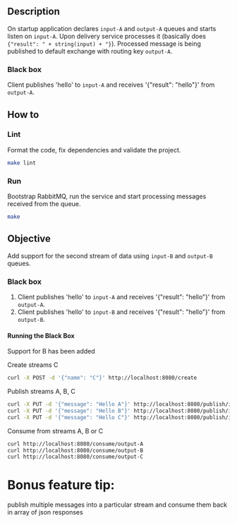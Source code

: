 ## Description

On startup application declares `input-A` and `output-A` queues and starts listen on `input-A`.
Upon delivery service processes it (basically does `{"result": " + string(input) + "}`).
Processed message is being published to default exchange with routing key `output-A`.

### Black box
Client publishes 'hello' to `input-A` and receives '{"result": "hello"}' from `output-A`.


## How to

### Lint
Format the code, fix dependencies and validate the project.
```bash
make lint
```

### Run
Bootstrap RabbitMQ, run the service and start processing messages received from the queue.
```bash
make
```

## Objective

Add support for the second stream of data using `input-B` and `output-B` queues.

### Black box
1. Client publishes 'hello' to `input-A` and receives '{"result": "hello"}' from `output-A`.
2. Client publishes 'hello' to `input-B` and receives '{"result": "hello"}' from `output-B`.


#### Running the Black Box

Support for B has been added

Create streams C
  ```bash
  curl -X POST -d '{"name": "C"}' http://localhost:8080/create
  ```

Publish streams A, B, C
  ```bash
  curl -X PUT -d '{"message": "Hello A"}' http://localhost:8080/publish/input-A
  curl -X PUT -d '{"message": "Hello B"}' http://localhost:8080/publish/input-B
  curl -X PUT -d '{"message": "Hello C"}' http://localhost:8080/publish/input-C
  ```

Consume from streams A, B or C
  ```bash
  curl http://localhost:8080/consume/output-A
  curl http://localhost:8080/consume/output-B
  curl http://localhost:8080/consume/output-C
  ```

# Bonus feature tip:
  publish multiple messages into a particular stream and consume them back in array of json responses

